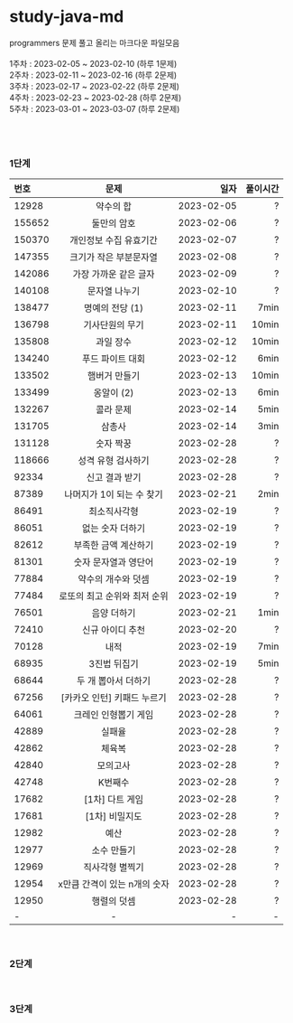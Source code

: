 # study-java-md

programmers 문제 풀고 올리는 마크다운 파일모음<br>
<br>
1주차 : 2023-02-05 ~ 2023-02-10 (하루 1문제)<br>
2주차 : 2023-02-11 ~ 2023-02-16 (하루 2문제)<br>
3주차 : 2023-02-17 ~ 2023-02-22 (하루 2문제)<br>
4주차 : 2023-02-23 ~ 2023-02-28 (하루 2문제)<br>
5주차 : 2023-03-01 ~ 2023-03-07 (하루 2문제)<br>
<br>
<br>
<br>

### 1단계
| 번호 | 문제 | 일자 | 풀이시간 |
|:----------|:----------:|----------:|----------:|
| 12928 | 약수의 합 | 2023-02-05 | ? |
| 155652 | 둘만의 암호 | 2023-02-06 | ? |
| 150370 | 개인정보 수집 유효기간 | 2023-02-07 | ? |
| 147355 | 크기가 작은 부분문자열 | 2023-02-08 | ? |
| 142086 | 가장 가까운 같은 글자 | 2023-02-09 | ? |
| 140108 | 문자열 나누기 | 2023-02-10 | ? |
| 138477 | 명예의 전당 (1) | 2023-02-11 | 7min |
| 136798 | 기사단원의 무기 | 2023-02-11 | 10min |
| 135808 | 과일 장수 | 2023-02-12 | 10min |
| 134240 | 푸드 파이트 대회 | 2023-02-12 | 6min |
| 133502 | 햄버거 만들기 | 2023-02-13 | 10min |
| 133499 | 옹알이 (2) | 2023-02-13 | 6min |
| 132267 | 콜라 문제 | 2023-02-14 | 5min |
| 131705 | 삼총사 | 2023-02-14 | 3min |
| 131128 | 숫자 짝꿍 | 2023-02-28 | ? |
| 118666 | 성격 유형 검사하기 | 2023-02-28 | ? |
| 92334 | 신고 결과 받기 | 2023-02-28 | ? |
| 87389 | 나머지가 1이 되는 수 찾기 | 2023-02-21 | 2min |
| 86491 | 최소직사각형 | 2023-02-19 | ? |
| 86051 | 없는 숫자 더하기 | 2023-02-19 | ? |
| 82612 | 부족한 금액 계산하기 | 2023-02-19 | ? |
| 81301 | 숫자 문자열과 영단어 | 2023-02-19 | ? |
| 77884 | 약수의 개수와 덧셈 | 2023-02-19 | ? |
| 77484 | 로또의 최고 순위와 최저 순위 | 2023-02-19 | ? |
| 76501 | 음양 더하기 | 2023-02-21 | 1min |
| 72410 | 신규 아이디 추천 | 2023-02-20 | ? |
| 70128 | 내적 | 2023-02-19 | 7min |
| 68935 | 3진법 뒤집기 | 2023-02-19 | 5min |
| 68644 | 두 개 뽑아서 더하기 | 2023-02-28 | ? |
| 67256 | [카카오 인턴] 키패드 누르기 | 2023-02-28 | ? |
| 64061 | 크레인 인형뽑기 게임 | 2023-02-28 | ? |
| 42889 | 실패율 | 2023-02-28 | ? |
| 42862 | 체육복 | 2023-02-28 | ? |
| 42840 | 모의고사 | 2023-02-28 | ? |
| 42748 | K번째수 | 2023-02-28 | ? |
| 17682 | [1차] 다트 게임 | 2023-02-28 | ? |
| 17681 | [1차] 비밀지도 | 2023-02-28 | ? |
| 12982 | 예산 | 2023-02-28 | ? |
| 12977 | 소수 만들기 | 2023-02-28 | ? |
| 12969 | 직사각형 별찍기 | 2023-02-28 | ? |
| 12954 | x만큼 간격이 있는 n개의 숫자 | 2023-02-28 | ? |
| 12950 | 행렬의 덧셈 | 2023-02-28 | ? |
| - | - | - | - |
<br>

### 2단계
<br>

### 3단계
<br>


